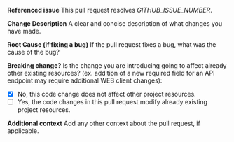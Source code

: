 **Referenced issue**
This pull request resolves _GITHUB_ISSUE_NUMBER_.

**Change Description**
A clear and concise description of what changes you have made.

**Root Cause (if fixing a bug)**
If the pull request fixes a bug, what was the cause of the bug?

**Breaking change?**
Is the change you are introducing going to affect already other existing resources? (ex. addition of a new required field for an API endpoint may require additional WEB client changes):

- [x] No, this code change does not affect other project resources.
- [ ] Yes, the code changes in this pull request modify already existing project resources.

**Additional context**
Add any other context about the pull request, if applicable.
